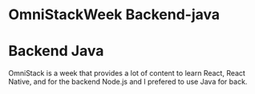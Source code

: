 # OmniStackWeek Backend-java

# Backend Java

OmniStack is a week that provides a lot of content to learn React, React Native, and for the backend Node.js and I prefered to use Java for back.
